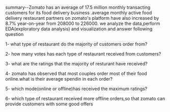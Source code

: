 summary--Zomato has an average of 17.5 million monthly transacting customers for its food delivery business .average monthly active food delivery restaurant partners on zomato's platform have also increased by 8.7% year-on-year from 208000 to 226000. we analyze the data,perform EDA(exploratory data analysis) and visualization and answer following question

1- what type of restaurant do the majority of customers order from?

2- how many votes has each type of restaurant received from customers?

3- what are the ratings that the majority of resturant have received?

4- zomato has observed that most couples order most of their food online.what is their average spendin in each order?

5- which mode(online or offline)has received the maximum ratings?

6- which type of restaurant received more offline orders,so that zomato can provide customers with some good offers
